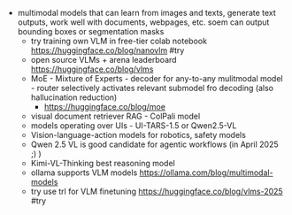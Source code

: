 - multimodal models that can learn from images and texts, generate text outputs, work well with documents, webpages, etc. soem can output bounding boxes or segmentation masks
  - try training own VLM in free-tier colab notebook https://huggingface.co/blog/nanovlm #try
  - open source VLMs + arena leaderboard https://huggingface.co/blog/vlms
  - MoE - Mixture of Experts - decoder for any-to-any mulitmodal model - router selectively activates relevant submodel fro decoding (also hallucination reduction)
    - https://huggingface.co/blog/moe
  - visual document retriever RAG - ColPali model
  - models operating over UIs - UI-TARS-1.5 or Qwen2.5-VL
  - Vision-language-action models for robotics, safety models
  - Qwen 2.5 VL is good candidate for agentic workflows (in April 2025 ;) )
  - Kimi-VL-Thinking best reasoning model
  - ollama supports VLM models https://ollama.com/blog/multimodal-models
  - try use trl for VLM finetuning https://huggingface.co/blog/vlms-2025 #try
 